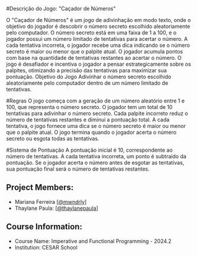 #Descrição do Jogo: "Caçador de Números"

O "Caçador de Números" é um jogo de adivinhação em modo texto, onde o objetivo do jogador é descobrir o número secreto escolhido aleatoriamente pelo computador. O número secreto está em uma faixa de 1 a 100, e o jogador possui um número limitado de tentativas para acertar o número. A cada tentativa incorreta, o jogador recebe uma dica indicando se o número secreto é maior ou menor que o palpite atual. O jogador acumula pontos com base na quantidade de tentativas restantes ao acertar o número. O jogo é desafiador e incentiva o jogador a pensar estrategicamente sobre os palpites, otimizando a precisão das tentativas para maximizar sua pontuação.
Objetivo do Jogo
Adivinhar o número secreto escolhido aleatoriamente pelo computador dentro de um número limitado de tentativas.

#Regras
O jogo começa com a geração de um número aleatório entre 1 e 100, que representa o número secreto.
O jogador tem um total de 10 tentativas para adivinhar o número secreto.
Cada palpite incorreto reduz o número de tentativas restantes e diminui a pontuação total.
A cada tentativa, o jogo fornece uma dica se o número secreto é maior ou menor que o palpite atual.
O jogo termina quando o jogador acerta o número secreto ou esgota todas as tentativas.

#Sistema de Pontuação
A pontuação inicial é 10, correspondente ao número de tentativas.
A cada tentativa incorreta, um ponto é subtraído da pontuação.
Se o jogador acerta o número antes de esgotar as tentativas, sua pontuação final será o número de tentativas restantes.


## Project Members:
- Mariana Ferreira [[@mwndrly](https://github.com/mwndrly)]
- Thaylane Paula: [[@thaylanepaula](https://github.com/Thaylanepaula)]

## Course Information:
- Course Name: Imperative and Functional Programming - 2024.2
- Institution: CESAR School
